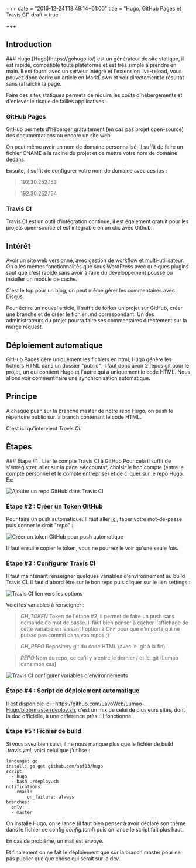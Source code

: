 +++
date = "2016-12-24T18:49:14+01:00"
title = "Hugo, GitHub Pages et Travis CI"
draft = true

+++

<h2 class="post-title">Introduction</h2>
### Hugo
[Hugo](https://gohugo.io/) est un générateur de site statique, il est rapide, compatible toute plateforme et est très simple à prendre en main.
Il est fourni avec un serveur intégré et l'extension live-reload, vous pouvez donc écrire un article en MarkDown et voir directement le résultat sans rafraîchir la page.

Faire des sites statiques permets de réduire les coûts d'hébergements et d'enlever le risque de failles applicatives. 

### GitHub Pages
GitHub permets d'héberger gratuitement (en cas pas projet open-source) des documentations ou encore un site web.

On peut même avoir un nom de domaine personnalisé, il suffit de faire un fichier CNAME à la racine du projet et de mettre votre nom de domaine dedans.

Ensuite, il suffit de configurer votre nom de domaine avec ces ips :

> 192.30.252.153

> 192.30.252.154

### Travis CI
Travis CI est un outil d'intégration continue, il est également gratuit pour les projets open-source et est intégrable en un clic avec Github.

<h2 class="post-title">Intérêt</h2>
Avoir un site web versionné, avec gestion de workflow et multi-utilisateur. On a les mêmes fonctionnalités que sous WordPress avec quelques plugins sauf que c'est rapide sans avoir à faire du développement poussé ou installer un module de cache.

C'est le top pour un blog, on peut même gérer les commentaires avec Disqus.

Pour écrire un nouvel article, il suffit de forker un projet sur GitHub, créer une branche et de créer le fichier .md correspondant. Un des administrateurs  du projet pourra faire ses commentaires directement sur la merge request.

<h2 class="post-title">Déploiement automatique</h2>
GitHub Pages gére uniquement les fichiers en html, Hugo génère les fichiers HTML dans un dossier "public", il faut donc avoir 2 repos git pour le projet, un qui contient Hugo et l'autre qui a uniquement le code HTML. Nous allons voir comment faire une synchronisation automatique.

<h2 class="post-title">Principe</h2>
A chaque push sur la branche master de notre repo Hugo, on push le répertoire public sur la branch contenant le code HTML.

C'est ici qu'intervient *Travis CI*.
 
<h2 class="post-title">Étapes</h2>
### Étape #1 : Lier le compte Travis CI à GitHub
Pour cela il suffit de s'enregistrer, aller sur la page *Accounts*, choisir le bon compte (entre le compte personnel et le compte entreprise) et de cliquer sur le repo Hugo. Ex:

![Ajouter un repo GitHub dans Travis CI](/images/hugo-github-page/ajouter-repo-travis-ci.png)

### Étape #2 : Créer un Token GitHub
Pour faire un push automatique. Il faut aller [ici](https://github.com/settings/tokens/new), taper votre mot-de-passe puis donner le droit "repo" :

![Créer un token GitHub pour push automatique](/images/hugo-github-page/creer-token-github.png)

Il faut ensuite copier le token, vous ne pourrez le voir qu'une seule fois.

### Étape #3 : Configurer Travis CI
Il faut maintenant renseigner quelques variables d'environnement au build Travis CI. Il faut d'abord être sur le bon repo puis cliquer sur le lien settings :

![Travis CI lien vers les options](/images/hugo-github-page/travis-ci-lien-options.png)

Voici les variables à renseigner :

>*GH_TOKEN* Token de l'étape #2, il permet de faire un push sans demande de mot de passe. Il faut bien penser à cacher l'affichage de cette variable en laissant l'option à *OFF* pour que n'importe qui ne puisse pas commit dans vos repos ;)

>*GH_REPO* Repositery git du code HTML (avec le .git à la fin). 

>*REPO* Nom du repo, ce qu'il y a entre le dernier / et le .git (Lumao dans mon cas)

![Travis CI configurer variables d'environnements](/images/hugo-github-page/variable-environnement-travis-ci.png)

### Étape #4 : Script de déploiement automatique
Il est disponible ici : https://github.com/LavoWeb/Lumao-Hugo/blob/master/deploy.sh, c'est un mix de celui de plusieurs sites, dont la doc officielle, à une différence près : il fonctionne.

### Étape #5 : Fichier de build
Si vous avez bien suivi, il ne nous manque plus que le fichier de build *.travis.yml*, voici celui que j'utilise :

```
language: go
install: go get github.com/spf13/hugo
script:
  - hugo
  - bash ./deploy.sh
notifications:
    email:
        on_failure: always
branches:
  only:
  - master
```

On installe Hugo, on le lance (il faut bien penser à avoir déclaré son thème dans le fichier de config *config.toml*) puis on lance le script fait plus haut.

En cas de problème, un mail est envoyé.

Et finalement on ne fait le déploiement que sur la branch master pour ne pas publier quelque chose qui serait sur la dev.
